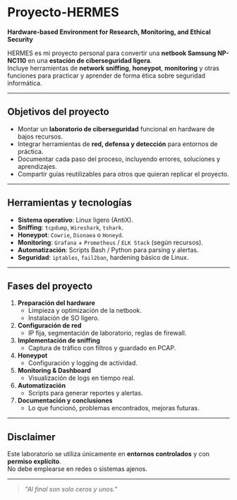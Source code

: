 # Proyecto-HERMES  
**Hardware-based Environment for Research, Monitoring, and Ethical Security**

HERMES es mi proyecto personal para convertir una **netbook Samsung NP-NC110** en una **estación de ciberseguridad ligera**.  
Incluye herramientas de **network sniffing**, **honeypot**, **monitoring** y otras funciones para practicar y aprender de forma ética sobre seguridad informática.

---

## Objetivos del proyecto
- Montar un **laboratorio de ciberseguridad** funcional en hardware de bajos recursos.
- Integrar herramientas de **red, defensa y detección** para entornos de práctica.
- Documentar cada paso del proceso, incluyendo errores, soluciones y aprendizajes.
- Compartir guías reutilizables para otros que quieran replicar el proyecto.

---

## Herramientas y tecnologías
- **Sistema operativo**: Linux ligero (AntiX).
- **Sniffing**: `tcpdump`, `Wireshark`, `tshark`.
- **Honeypot**: `Cowrie`, `Dionaea` o `Honeyd`.
- **Monitoring**: `Grafana` + `Prometheus` / `ELK Stack` (según recursos).
- **Automatización**: Scripts Bash / Python para parsing y alertas.
- **Seguridad**: `iptables`, `fail2ban`, hardening básico de Linux.

---

## Fases del proyecto
1. **Preparación del hardware**
   - Limpieza y optimización de la netbook.
   - Instalación de SO ligero.
2. **Configuración de red**
   - IP fija, segmentación de laboratorio, reglas de firewall.
3. **Implementación de sniffing**
   - Captura de tráfico con filtros y guardado en PCAP.
4. **Honeypot**
   - Configuración y logging de actividad.
5. **Monitoring & Dashboard**
   - Visualización de logs en tiempo real.
6. **Automatización**
   - Scripts para generar reportes y alertas.
7. **Documentación y conclusiones**
   - Lo que funcionó, problemas encontrados, mejoras futuras.

---

## Disclaimer
Este laboratorio se utiliza únicamente en **entornos controlados** y con **permiso explícito**.  
No debe emplearse en redes o sistemas ajenos.

---

> *"Al final son solo ceros y unos."*
